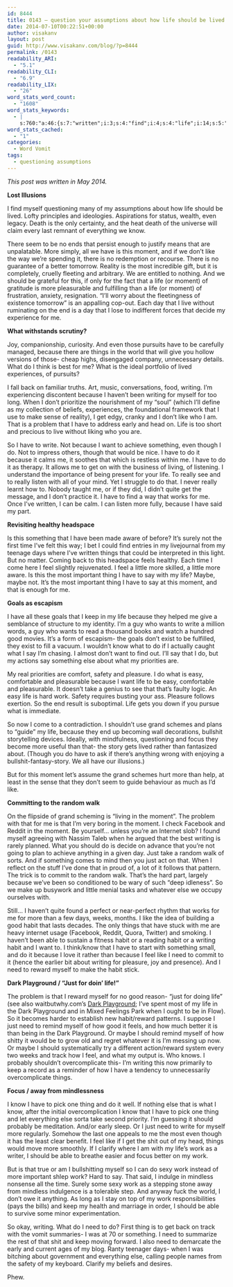 ```yaml
---
id: 8444
title: 0143 – question your assumptions about how life should be lived
date: 2014-07-10T00:22:51+00:00
author: visakanv
layout: post
guid: http://www.visakanv.com/blog/?p=8444
permalink: /0143
readability_ARI:
  - "5.1"
readability_CLI:
  - "6.9"
readability_LIX:
  - "26"
word_stats_word_count:
  - "1608"
word_stats_keywords:
  - |
    s:760:"a:46:{s:7:"written";i:3;s:4:"find";i:4;s:4:"life";i:14;s:5:"lived";i:3;s:4:"know";i:6;s:6:"moment";i:8;s:4:"like";i:6;s:6:"better";i:3;s:11:"pleasurable";i:3;s:4:"i'll";i:3;s:7:"because";i:11;s:6:"things";i:5;s:7:"writing";i:7;s:4:"make";i:3;s:7:"problem";i:3;s:5:"early";i:3;s:5:"write";i:3;s:4:"want";i:4;s:6:"really";i:3;s:4:"time";i:3;s:4:"days";i:3;s:4:"feel";i:5;s:6:"little";i:3;s:9:"important";i:3;s:5:"thing";i:5;s:5:"maybe";i:4;s:5:"goals";i:3;s:4:"keep";i:4;s:4:"good";i:4;s:6:"safety";i:3;s:8:"pleasure";i:3;s:4:"easy";i:3;s:4:"take";i:3;s:4:"hard";i:3;s:4:"work";i:7;s:5:"grand";i:3;s:5:"focus";i:3;s:6:"random";i:3;s:4:"walk";i:3;s:4:"just";i:6;s:5:"habit";i:6;s:4:"able";i:3;s:4:"need";i:7;s:6:"reward";i:4;s:4:"dark";i:4;s:10:"playground";i:4;}";
word_stats_cached:
  - "1"
categories:
  - Word Vomit
tags:
  - questioning assumptions
---
```

_This post was written in May 2014._

**Lost Illusions**

I find myself questioning many of my assumptions about how life should be lived. Lofty principles and ideologies. Aspirations for status, wealth, even legacy. Death is the only certainty, and the heat death of the universe will claim every last remnant of everything we know.

There seem to be no ends that persist enough to justify means that are unpalatable. More simply, all we have is this moment, and if we don&#8217;t like the way we&#8217;re spending it, there is no redemption or recourse. There is no guarantee of a better tomorrow. Reality is the most incredible gift, but it is completely, cruelly fleeting and arbitrary. We are entitled to nothing. And we should be grateful for this, if only for the fact that a life (or moment) of gratitude is more pleasurable and fulfilling than a life (or moment) of frustration, anxiety, resignation. &#8220;I&#8217;ll worry about the fleetingness of existence tomorrow&#8221; is an appalling cop-out. Each day that I live without ruminating on the end is a day that I lose to indifferent forces that decide my experience for me.

 **What withstands scrutiny?**

Joy, companionship, curiosity. And even those pursuits have to be carefully managed, because there are things in the world that will give you hollow versions of those- cheap highs, disengaged company, unnecessary details. What do I think is best for me? What is the ideal portfolio of lived experiences, of pursuits?

I fall back on familiar truths. Art, music, conversations, food, writing. I&#8217;m experiencing discontent because I haven&#8217;t been writing for myself for too long. When I don&#8217;t prioritize the nourishment of my &#8220;soul&#8221; (which I&#8217;ll define as my collection of beliefs, experiences, the foundational framework that I use to make sense of reality), I get edgy, cranky and I don&#8217;t like who I am. That is a problem that I have to address early and head on. Life is too short and precious to live without liking who you are.

So I have to write. Not because I want to achieve something, even though I do. Not to impress others, though that would be nice. I have to do it because it calms me, it soothes that which is restless within me. I have to do it as therapy. It allows me to get on with the business of living, of listening. I understand the importance of being present for your life. To really see and to really listen with all of your mind. Yet I struggle to do that. I never really learnt how to. Nobody taught me, or if they did, I didn&#8217;t quite get the message, and I don&#8217;t practice it. I have to find a way that works for me. Once I&#8217;ve written, I can be calm. I can listen more fully, because I have said my part.

**Revisiting healthy headspace**

Is this something that I have been made aware of before? It&#8217;s surely not the first time I&#8217;ve felt this way; I bet I could find entries in my livejournal from my teenage days where I&#8217;ve written things that could be interpreted in this light. But no matter. Coming back to this headspace feels healthy. Each time I come here I feel slightly rejuvenated. I feel a little more skilled, a little more aware. Is this the most important thing I have to say with my life? Maybe, maybe not. It&#8217;s the most important thing I have to say at this moment, and that is enough for me.

**Goals as escapism**

I have all these goals that I keep in my life because they helped me give a semblance of structure to my identity. I&#8217;m a guy who wants to write a million words, a guy who wants to read a thousand books and watch a hundred good movies. It&#8217;s a form of escapism- the goals don&#8217;t exist to be fulfilled, they exist to fill a vacuum. I wouldn&#8217;t know what to do if I actually caught what I say I&#8217;m chasing. I almost don&#8217;t want to find out. I&#8217;ll say that I do, but my actions say something else about what my priorities are.

My real priorities are comfort, safety and pleasure. I do what is easy, comfortable and pleasurable because I want life to be easy, comfortable and pleasurable. It doesn&#8217;t take a genius to see that that&#8217;s faulty logic. An easy life is hard work. Safety requires busting your ass. Pleasure follows exertion. So the end result is suboptimal. Life gets you down if you pursue what is immediate.

So now I come to a contradiction. I shouldn&#8217;t use grand schemes and plans to &#8220;guide&#8221; my life, because they end up becoming wall decorations, bullshit storytelling devices. Ideally, with mindfulness, questioning and focus they become more useful than that- the story gets lived rather than fantasized about. (Though you do have to ask if there&#8217;s anything wrong with enjoying a bullshit-fantasy-story. We all have our illusions.)

But for this moment let&#8217;s assume the grand schemes hurt more than help, at least in the sense that they don&#8217;t seem to guide behaviour as much as I&#8217;d like.

**Committing to the random walk**

On the flipside of grand scheming is &#8220;living in the moment&#8221;. The problem with that for me is that I&#8217;m very boring in the moment. I check Facebook and Reddit in the moment. Be yourself&#8230; unless you&#8217;re an Internet slob? I found myself agreeing with Nassim Taleb when he argued that the best writing is rarely planned. What you should do is decide on advance that you&#8217;re not going to plan to achieve anything in a given day. Just take a random walk of sorts. And if something comes to mind then you just act on that. When I reflect on the stuff I&#8217;ve done that in proud of, a lot of it follows that pattern. The trick is to commit to the random walk. That&#8217;s the hard part, largely because we&#8217;ve been so conditioned to be wary of such &#8220;deep idleness&#8221;. So we make up busywork and little menial tasks and whatever else we occupy ourselves with.

Still&#8230; I haven&#8217;t quite found a perfect or near-perfect rhythm that works for me for more than a few days, weeks, months. I like the idea of building a good habit that lasts decades. The only things that have stuck with me are heavy internet usage (Facebook, Reddit, Quora, Twitter) and smoking. I haven&#8217;t been able to sustain a fitness habit or a reading habit or a writing habit and I want to. I think/know that I have to start with something small, and do it because I love it rather than because I feel like I need to commit to it (hence the earlier bit about writing for pleasure, joy and presence). And I need to reward myself to make the habit stick.

**Dark Playground / &#8220;Just for doin&#8217; life!&#8221;**

The problem is that I reward myself for no good reason- &#8220;just for doing life&#8221; (see also waitbutwhy.com&#8217;s [Dark Playground](http://waitbutwhy.com/2013/10/why-procrastinators-procrastinate.html); I&#8217;ve spent most of my life in the Dark Playground and in Mixed Feelings Park when I ought to be in Flow). So it becomes harder to establish new habit/reward patterns. I suppose I just need to remind myself of how good it feels, and how much better it is than being in the Dark Playground. Or maybe I should remind myself of how shitty it would be to grow old and regret whatever it is I&#8217;m messing up now. Or maybe I should systematically try a different action/reward system every two weeks and track how I feel, and what my output is. Who knows. I probably shouldn&#8217;t overcomplicate this- I&#8217;m writing this now primarily to keep a record as a reminder of how I have a tendency to unnecessarily overcomplicate things.

**Focus / away from mindlessness**

I know I have to pick one thing and do it well. If nothing else that is what I know, after the initial overcomplication I know that I have to pick one thing and let everything else sorta take second priority. I&#8217;m guessing it should probably be meditation. And/or early sleep. Or I just need to write for myself more regularly. Somehow the last one appeals to me the most even though it has the least clear benefit. I feel like if I get the shit out of my head, things would move more smoothly. If I clarify where I am with my life&#8217;s work as a writer, I should be able to breathe easier and focus better on my work.

But is that true or am I bullshitting myself so I can do sexy work instead of more important shlep work? Hard to say. That said, I indulge in mindless nonsense all the time. Surely some sexy work as a stepping stone away from mindless indulgence is a tolerable step. And anyway fuck the world, I don&#8217;t owe it anything. As long as I stay on top of my work responsibilities (pays the bills) and keep my health and marriage in order, I should be able to survive some minor experimentation.

So okay, writing. What do I need to do? First thing is to get back on track with the vomit summaries- I was at 70 or something. I need to summarize the rest of that shit and keep moving forward. I also need to demarcate the early and current ages of my blog. Ranty teenager days- when I was bitching about government and everything else, calling people names from the safety of my keyboard. Clarify my beliefs and desires.

Phew.